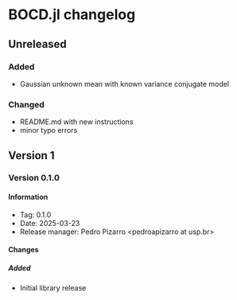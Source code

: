 # BOCD.jl changelog

## Unreleased
### Added
- Gaussian unknown mean with known variance conjugate model

### Changed
- README.md with new instructions
- minor typo errors

## Version 1

### Version 0.1.0
#### Information
 - Tag: 0.1.0
 - Date: 2025-03-23
 - Release manager: Pedro Pizarro \<pedroapizarro at usp.br\>

#### Changes
##### Added

- Initial library release
